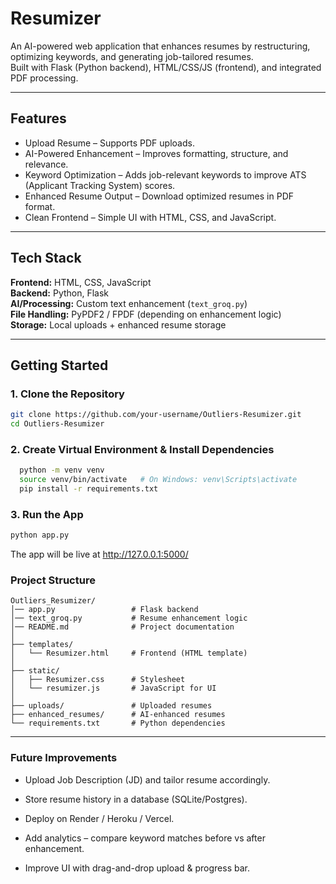 # Resumizer

An AI-powered web application that enhances resumes by restructuring, optimizing keywords, and generating job-tailored resumes.  
Built with Flask (Python backend), HTML/CSS/JS (frontend), and integrated PDF processing.

---

## Features
- Upload Resume – Supports PDF uploads.  
- AI-Powered Enhancement – Improves formatting, structure, and relevance.  
- Keyword Optimization – Adds job-relevant keywords to improve ATS (Applicant Tracking System) scores.  
- Enhanced Resume Output – Download optimized resumes in PDF format.  
- Clean Frontend – Simple UI with HTML, CSS, and JavaScript.  

---

## Tech Stack
**Frontend:** HTML, CSS, JavaScript  
**Backend:** Python, Flask  
**AI/Processing:** Custom text enhancement (`text_groq.py`)  
**File Handling:** PyPDF2 / FPDF (depending on enhancement logic)  
**Storage:** Local uploads + enhanced resume storage  

---

## Getting Started

### 1. Clone the Repository
```bash
git clone https://github.com/your-username/Outliers-Resumizer.git
cd Outliers-Resumizer
```
### 2. Create Virtual Environment & Install Dependencies
```bash
  python -m venv venv
  source venv/bin/activate   # On Windows: venv\Scripts\activate
  pip install -r requirements.txt
```
### 3. Run the App
```bash
python app.py
```
The app will be live at http://127.0.0.1:5000/

### Project Structure
    Outliers_Resumizer/
    │── app.py                 # Flask backend
    │── text_groq.py           # Resume enhancement logic
    │── README.md              # Project documentation
    │
    ├── templates/
    │   └── Resumizer.html     # Frontend (HTML template)
    │
    ├── static/
    │   ├── Resumizer.css      # Stylesheet
    │   └── resumizer.js       # JavaScript for UI
    │
    ├── uploads/               # Uploaded resumes
    ├── enhanced_resumes/      # AI-enhanced resumes
    └── requirements.txt       # Python dependencies
---
### Future Improvements

- Upload Job Description (JD) and tailor resume accordingly.

- Store resume history in a database (SQLite/Postgres).

- Deploy on Render / Heroku / Vercel.

- Add analytics – compare keyword matches before vs after enhancement.

- Improve UI with drag-and-drop upload & progress bar.
